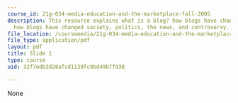 ```yaml
---
course_id: 21g-034-media-education-and-the-marketplace-fall-2005
description: This resource explains what is a blog? how blogs have changed the internet,
  how blogs have changed society, politics, the news, and controversy.
file_location: /coursemedia/21g-034-media-education-and-the-marketplace-fall-2005/32f7edb3d28afcd1139fc9bd49b7fd38_MIT21G_034F05_blogs.pdf
file_type: application/pdf
layout: pdf
title: Slide 1
type: course
uid: 32f7edb3d28afcd1139fc9bd49b7fd38

---
```

None